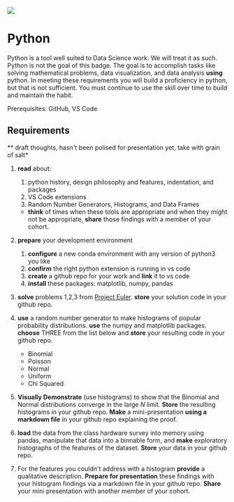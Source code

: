 ![](https://github.com/UVADS/orientation-technical/blob/main/content/images/python-badge.png)

# Python

Python is a tool well suited to Data Science work. We will treat it as such. Python is not the goal of this badge. The goal is to accomplish tasks like solving mathematical problems, data visualization, and data analysis **using** python. In meeting these requirements you will build a proficiency in python, but that is not sufficient. You must continue to use the skill over time to build and maintain the habit.

Prerequisites: GitHub, VS Code

## Requirements

** draft thoughts, hasn't been polised for presentation yet, take with grain of salt*

1. **read** about:
    1. python history, design philosophy and features, indentation, and packages
    1. VS Code extensions
    2. Random Number Generators, Histograms, and Data Frames
    * **think** of times when these tools are appropriate and when they might not be appropriate, **share** those findings with a member of your cohort.


2. **prepare** your development environment
    1. **configure** a new conda environment with any version of python3 you like
    3. **confirm** the right python extension is running in vs code
    4. **create** a github repo for your work and **link** it to vs code
    5. **install** these packages: matplotlib, numpy, pandas

3. **solve** problems 1,2,3 from [Project Euler](https://projecteuler.net/). **store** your solution code in your github repo.

4. **use** a random number generator to make histograms of popular probability distributions. **use** the numpy and matplotlib packages. **choose** THREE from the list below and **store** your resulting code in your github repo.
    * Binomial
    * Poisson
    * Normal
    * Uniform
    * Chi Squared

5. **Visually Demonstrate** (use histograms) to show that the Binomial and Normal distributions converge in the large *N* limit. **Store** the resulting histograms in your github repo. **Make** a mini-presentation **using a markdown file** in your github repo explaining the proof.

6. **load** the data from the class hardware survey into memory using pandas, manipulate that data into a binnable form, and **make** exploratory histographs of the features of the dataset. **Store** your data in your github repo.

7. For the features you couldn't address with a histogram **provide** a qualitative description. **Prepare for presentation** these findings with your histogram findings via a markdown file in your github repo. **Share** your mini presentation with another member of your cohort.






